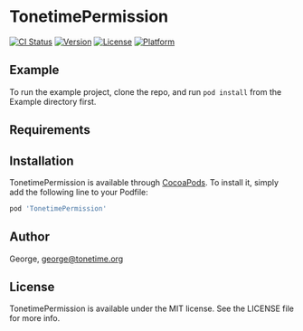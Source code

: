 # TonetimePermission

[![CI Status](https://img.shields.io/travis/George/TonetimePermission.svg?style=flat)](https://travis-ci.org/George/TonetimePermission)
[![Version](https://img.shields.io/cocoapods/v/TonetimePermission.svg?style=flat)](https://cocoapods.org/pods/TonetimePermission)
[![License](https://img.shields.io/cocoapods/l/TonetimePermission.svg?style=flat)](https://cocoapods.org/pods/TonetimePermission)
[![Platform](https://img.shields.io/cocoapods/p/TonetimePermission.svg?style=flat)](https://cocoapods.org/pods/TonetimePermission)

## Example

To run the example project, clone the repo, and run `pod install` from the Example directory first.

## Requirements

## Installation

TonetimePermission is available through [CocoaPods](https://cocoapods.org). To install
it, simply add the following line to your Podfile:

```ruby
pod 'TonetimePermission'
```

## Author

George, george@tonetime.org

## License

TonetimePermission is available under the MIT license. See the LICENSE file for more info.
